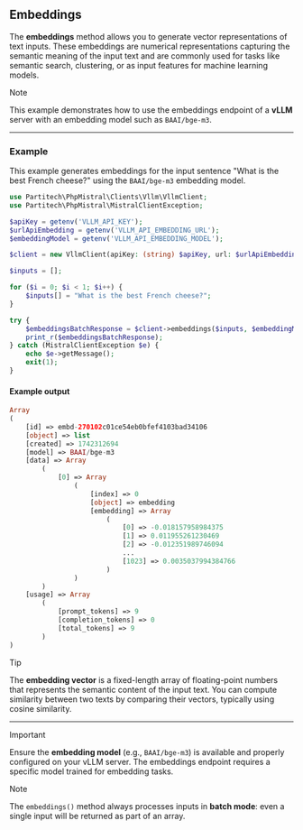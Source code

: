 ## Embeddings

The **embeddings** method allows you to generate vector representations of text inputs. These embeddings are numerical representations capturing the semantic meaning of the input text and are commonly used for tasks like semantic search, clustering, or as input features for machine learning models.

> [!NOTE]
> This example demonstrates how to use the embeddings endpoint of a **vLLM** server with an embedding model such as `BAAI/bge-m3`.

---

### Example

This example generates embeddings for the input sentence "What is the best French cheese?" using the `BAAI/bge-m3` embedding model.

```php
use Partitech\PhpMistral\Clients\Vllm\VllmClient;
use Partitech\PhpMistral\MistralClientException;

$apiKey = getenv('VLLM_API_KEY');
$urlApiEmbedding = getenv('VLLM_API_EMBEDDING_URL');
$embeddingModel = getenv('VLLM_API_EMBEDDING_MODEL');

$client = new VllmClient(apiKey: (string) $apiKey, url: $urlApiEmbedding);

$inputs = [];

for ($i = 0; $i < 1; $i++) {
    $inputs[] = "What is the best French cheese?";
}

try {
    $embeddingsBatchResponse = $client->embeddings($inputs, $embeddingModel);
    print_r($embeddingsBatchResponse);
} catch (MistralClientException $e) {
    echo $e->getMessage();
    exit(1);
}
```

#### Example output

```php
Array
(
    [id] => embd-270102c01ce54eb0bfef4103bad34106
    [object] => list
    [created] => 1742312694
    [model] => BAAI/bge-m3
    [data] => Array
        (
            [0] => Array
                (
                    [index] => 0
                    [object] => embedding
                    [embedding] => Array
                        (
                            [0] => -0.018157958984375
                            [1] => 0.011955261230469
                            [2] => -0.012351989746094
                            ...
                            [1023] => 0.0035037994384766
                        )
                )
        )
    [usage] => Array
        (
            [prompt_tokens] => 9
            [completion_tokens] => 0
            [total_tokens] => 9
        )
)
```

> [!TIP]
> The **embedding vector** is a fixed-length array of floating-point numbers that represents the semantic content of the input text. You can compute similarity between two texts by comparing their vectors, typically using cosine similarity.

---

> [!IMPORTANT]
> Ensure the **embedding model** (e.g., `BAAI/bge-m3`) is available and properly configured on your vLLM server. The embeddings endpoint requires a specific model trained for embedding tasks.

> [!NOTE]
> The `embeddings()` method always processes inputs in **batch mode**: even a single input will be returned as part of an array.
